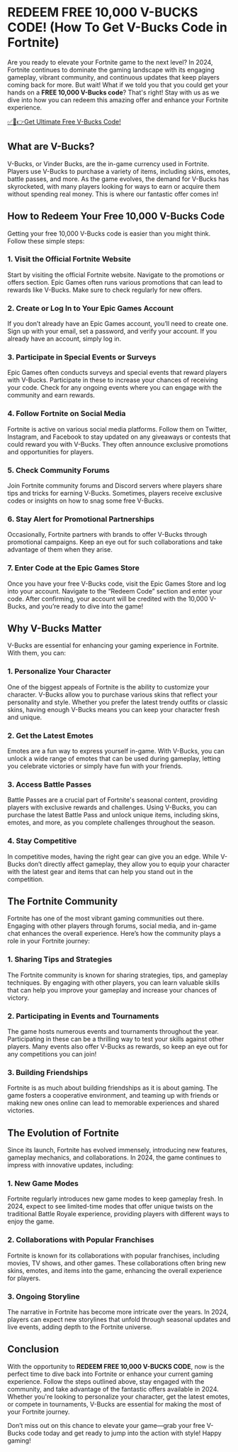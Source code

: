 # REDEEM FREE 10,000 V-BUCKS CODE! (How To Get V-Bucks Code in Fortnite)

Are you ready to elevate your Fortnite game to the next level? In 2024, Fortnite continues to dominate the gaming landscape with its engaging gameplay, vibrant community, and continuous updates that keep players coming back for more. But wait! What if we told you that you could get your hands on a **FREE 10,000 V-Bucks code**? That's right! Stay with us as we dive into how you can redeem this amazing offer and enhance your Fortnite experience.

[✅🔴👉Get Ultimate Free V-Bucks Code!](https://mrlyons.github.io/freecode/)

## What are V-Bucks?

V-Bucks, or Vinder Bucks, are the in-game currency used in Fortnite. Players use V-Bucks to purchase a variety of items, including skins, emotes, battle passes, and more. As the game evolves, the demand for V-Bucks has skyrocketed, with many players looking for ways to earn or acquire them without spending real money. This is where our fantastic offer comes in!

## How to Redeem Your Free 10,000 V-Bucks Code

Getting your free 10,000 V-Bucks code is easier than you might think. Follow these simple steps:

### 1. Visit the Official Fortnite Website

Start by visiting the official Fortnite website. Navigate to the promotions or offers section. Epic Games often runs various promotions that can lead to rewards like V-Bucks. Make sure to check regularly for new offers.

### 2. Create or Log In to Your Epic Games Account

If you don’t already have an Epic Games account, you’ll need to create one. Sign up with your email, set a password, and verify your account. If you already have an account, simply log in.

### 3. Participate in Special Events or Surveys

Epic Games often conducts surveys and special events that reward players with V-Bucks. Participate in these to increase your chances of receiving your code. Check for any ongoing events where you can engage with the community and earn rewards.

### 4. Follow Fortnite on Social Media

Fortnite is active on various social media platforms. Follow them on Twitter, Instagram, and Facebook to stay updated on any giveaways or contests that could reward you with V-Bucks. They often announce exclusive promotions and opportunities for players.

### 5. Check Community Forums

Join Fortnite community forums and Discord servers where players share tips and tricks for earning V-Bucks. Sometimes, players receive exclusive codes or insights on how to snag some free V-Bucks.

### 6. Stay Alert for Promotional Partnerships

Occasionally, Fortnite partners with brands to offer V-Bucks through promotional campaigns. Keep an eye out for such collaborations and take advantage of them when they arise.

### 7. Enter Code at the Epic Games Store

Once you have your free V-Bucks code, visit the Epic Games Store and log into your account. Navigate to the “Redeem Code” section and enter your code. After confirming, your account will be credited with the 10,000 V-Bucks, and you’re ready to dive into the game!

## Why V-Bucks Matter

V-Bucks are essential for enhancing your gaming experience in Fortnite. With them, you can:

### 1. Personalize Your Character

One of the biggest appeals of Fortnite is the ability to customize your character. V-Bucks allow you to purchase various skins that reflect your personality and style. Whether you prefer the latest trendy outfits or classic skins, having enough V-Bucks means you can keep your character fresh and unique.

### 2. Get the Latest Emotes

Emotes are a fun way to express yourself in-game. With V-Bucks, you can unlock a wide range of emotes that can be used during gameplay, letting you celebrate victories or simply have fun with your friends.

### 3. Access Battle Passes

Battle Passes are a crucial part of Fortnite's seasonal content, providing players with exclusive rewards and challenges. Using V-Bucks, you can purchase the latest Battle Pass and unlock unique items, including skins, emotes, and more, as you complete challenges throughout the season.

### 4. Stay Competitive

In competitive modes, having the right gear can give you an edge. While V-Bucks don’t directly affect gameplay, they allow you to equip your character with the latest gear and items that can help you stand out in the competition.

## The Fortnite Community

Fortnite has one of the most vibrant gaming communities out there. Engaging with other players through forums, social media, and in-game chat enhances the overall experience. Here’s how the community plays a role in your Fortnite journey:

### 1. Sharing Tips and Strategies

The Fortnite community is known for sharing strategies, tips, and gameplay techniques. By engaging with other players, you can learn valuable skills that can help you improve your gameplay and increase your chances of victory.

### 2. Participating in Events and Tournaments

The game hosts numerous events and tournaments throughout the year. Participating in these can be a thrilling way to test your skills against other players. Many events also offer V-Bucks as rewards, so keep an eye out for any competitions you can join!

### 3. Building Friendships

Fortnite is as much about building friendships as it is about gaming. The game fosters a cooperative environment, and teaming up with friends or making new ones online can lead to memorable experiences and shared victories.

## The Evolution of Fortnite

Since its launch, Fortnite has evolved immensely, introducing new features, gameplay mechanics, and collaborations. In 2024, the game continues to impress with innovative updates, including:

### 1. New Game Modes

Fortnite regularly introduces new game modes to keep gameplay fresh. In 2024, expect to see limited-time modes that offer unique twists on the traditional Battle Royale experience, providing players with different ways to enjoy the game.

### 2. Collaborations with Popular Franchises

Fortnite is known for its collaborations with popular franchises, including movies, TV shows, and other games. These collaborations often bring new skins, emotes, and items into the game, enhancing the overall experience for players.

### 3. Ongoing Storyline

The narrative in Fortnite has become more intricate over the years. In 2024, players can expect new storylines that unfold through seasonal updates and live events, adding depth to the Fortnite universe.

## Conclusion

With the opportunity to **REDEEM FREE 10,000 V-BUCKS CODE**, now is the perfect time to dive back into Fortnite or enhance your current gaming experience. Follow the steps outlined above, stay engaged with the community, and take advantage of the fantastic offers available in 2024. Whether you're looking to personalize your character, get the latest emotes, or compete in tournaments, V-Bucks are essential for making the most of your Fortnite journey. 

Don’t miss out on this chance to elevate your game—grab your free V-Bucks code today and get ready to jump into the action with style! Happy gaming!
